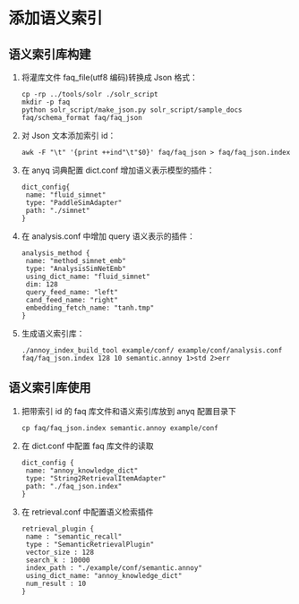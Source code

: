 # 添加语义索引

## 语义索引库构建

1. 将灌库文件 faq_file(utf8 编码)转换成 Json 格式：

   ```
   cp -rp ../tools/solr ./solr_script
   mkdir -p faq
   python solr_script/make_json.py solr_script/sample_docs faq/schema_format faq/faq_json
   ```

2. 对 Json 文本添加索引 id：

   ```
   awk -F "\t" '{print ++ind"\t"$0}' faq/faq_json > faq/faq_json.index
   ```

3. 在 anyq 词典配置 dict.conf 增加语义表示模型的插件：

   ```
   dict_config{
   	name: "fluid_simnet"
   	type: "PaddleSimAdapter"
   	path: "./simnet"
   }
   ```

4. 在 analysis.conf 中增加 query 语义表示的插件：

   ```
   analysis_method {
   	name: "method_simnet_emb"
   	type: "AnalysisSimNetEmb"
   	using_dict_name: "fluid_simnet"
   	dim: 128
   	query_feed_name: "left"
   	cand_feed_name: "right"
   	embedding_fetch_name: "tanh.tmp"
   }
   ```

5. 生成语义索引库：

   ```
   ./annoy_index_build_tool example/conf/ example/conf/analysis.conf faq/faq_json.index 128 10 semantic.annoy 1>std 2>err
   ```

## 语义索引库使用

1. 把带索引 id 的 faq 库文件和语义索引库放到 anyq 配置目录下

   ```
   cp faq/faq_json.index semantic.annoy example/conf
   ```

2. 在 dict.conf 中配置 faq 库文件的读取

   ```
   dict_config {
   	name: "annoy_knowledge_dict"
   	type: "String2RetrievalItemAdapter"
   	path: "./faq_json.index"
   }
   ```

3. 在 retrieval.conf 中配置语义检索插件

   ```
   retrieval_plugin {
   	name : "semantic_recall"
   	type : "SemanticRetrievalPlugin"
   	vector_size : 128
   	search_k : 10000
   	index_path : "./example/conf/semantic.annoy"
   	using_dict_name: "annoy_knowledge_dict"
   	num_result : 10
   }
   ```
